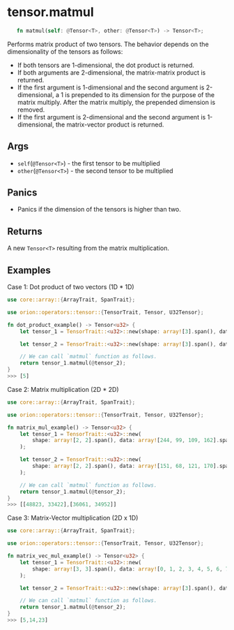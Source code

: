 # tensor.matmul

```rust 
   fn matmul(self: @Tensor<T>, other: @Tensor<T>) -> Tensor<T>;
```

Performs matrix product of two tensors.
The behavior depends on the dimensionality of the tensors as follows:
* If both tensors are 1-dimensional, the dot product is returned.
* If both arguments are 2-dimensional, the matrix-matrix product is returned.
* If the first argument is 1-dimensional and the second argument is 2-dimensional, a 1 is prepended to its dimension for the purpose of the matrix multiply. After the matrix multiply, the prepended dimension is removed.
* If the first argument is 2-dimensional and the second argument is 1-dimensional, the matrix-vector product is returned.

## Args

* `self`(`@Tensor<T>`) - the first tensor to be multiplied
* `other`(`@Tensor<T>`) - the second tensor to be multiplied

## Panics

* Panics if the dimension of the tensors is higher than two.

## Returns

A new `Tensor<T>` resulting from the matrix multiplication.

## Examples

Case 1: Dot product of two vectors (1D \* 1D)

```rust
use core::array::{ArrayTrait, SpanTrait};

use orion::operators::tensor::{TensorTrait, Tensor, U32Tensor};

fn dot_product_example() -> Tensor<u32> {
    let tensor_1 = TensorTrait::<u32>::new(shape: array![3].span(), data: array![0, 1, 2].span(),);

    let tensor_2 = TensorTrait::<u32>::new(shape: array![3].span(), data: array![0, 1, 2].span(),);

    // We can call `matmul` function as follows.
    return tensor_1.matmul(@tensor_2);
}
>>> [5]
```

Case 2: Matrix multiplication (2D \* 2D)

```rust
use core::array::{ArrayTrait, SpanTrait};

use orion::operators::tensor::{TensorTrait, Tensor, U32Tensor};

fn matrix_mul_example() -> Tensor<u32> {
    let tensor_1 = TensorTrait::<u32>::new(
        shape: array![2, 2].span(), data: array![244, 99, 109, 162].span()
    );

    let tensor_2 = TensorTrait::<u32>::new(
        shape: array![2, 2].span(), data: array![151, 68, 121, 170].span()
    );

    // We can call `matmul` function as follows.
    return tensor_1.matmul(@tensor_2);
}
>>> [[48823, 33422],[36061, 34952]]
```

Case 3: Matrix-Vector multiplication (2D x 1D)

```rust
use core::array::{ArrayTrait, SpanTrait};

use orion::operators::tensor::{TensorTrait, Tensor, U32Tensor};

fn matrix_vec_mul_example() -> Tensor<u32> {
    let tensor_1 = TensorTrait::<u32>::new(
        shape: array![3, 3].span(), data: array![0, 1, 2, 3, 4, 5, 6, 7, 8].span(),
    );

    let tensor_2 = TensorTrait::<u32>::new(shape: array![3].span(), data: array![0, 1, 2].span(),);

    // We can call `matmul` function as follows.
    return tensor_1.matmul(@tensor_2);
}
>>> [5,14,23]
```
